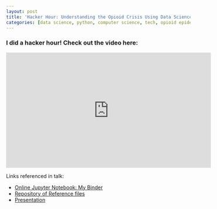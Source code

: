 ```yaml
---
layout: post
title: 'Hacker Hour: Understanding the Opioid Crisis Using Data Science - Alexander Goodkind'
categories: [data science, python, computer science, tech, opioid epidemic, software engineering]
---
```


### I did a hacker hour! Check out the video here: 
<iframe width="560" height="315" src="https://www.youtube-nocookie.com/embed/UKX72wkloRE" frameborder="0" allow="accelerometer; autoplay; encrypted-media; gyroscope; picture-in-picture" allowfullscreen></iframe>

Links referenced in talk:
- [Online Jupyter Notebook: My Binder](/jupyter.html)
- [Repository of Reference files](https://github.com/AlexanderGoodkind/dataScienceDemo)
- [Presentation](https://docs.google.com/presentation/d/1wdsI4Eqm3AFxcPko8FeMR4F1sh_2JEc_cA5taYX3VYY/edit?usp=sharing)